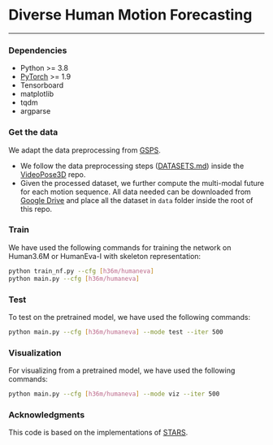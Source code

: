 # Diverse Human Motion Forecasting

---
### Dependencies
* Python >= 3.8
* [PyTorch](https://pytorch.org) >= 1.9
* Tensorboard
* matplotlib
* tqdm
* argparse

### Get the data
We adapt the data preprocessing from [GSPS](https://github.com/wei-mao-2019/gsps).
* We follow the data preprocessing steps ([DATASETS.md](https://github.com/facebookresearch/VideoPose3D/blob/master/DATASETS.md)) inside the [VideoPose3D](https://github.com/facebookresearch/VideoPose3D) repo.
* Given the processed dataset, we further compute the multi-modal future for each motion sequence. All data needed can be downloaded from [Google Drive](https://drive.google.com/drive/folders/1sb1n9l0Na5EqtapDVShOJJ-v6o-GZrIJ?usp=sharing) and place all the dataset in ``data`` folder inside the root of this repo.

### Train
We have used the following commands for training the network on Human3.6M or HumanEva-I with skeleton representation:
```bash
python train_nf.py --cfg [h36m/humaneva]
python main.py --cfg [h36m/humaneva]
```
 ### Test
 To test on the pretrained model, we have used the following commands:
  ```bash
 python main.py --cfg [h36m/humaneva] --mode test --iter 500
  ```
 ### Visualization
 For visualizing from a pretrained model, we have used the following commands:

   ```bash
 python main.py --cfg [h36m/humaneva] --mode viz --iter 500
  ```

 ### Acknowledgments
 
 This code is based on the implementations of [STARS](https://github.com/Sirui-Xu/STARS).
